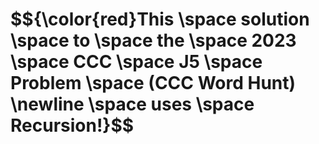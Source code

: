 <h1>
$${\color{red}This \space solution \space to \space the \space 2023 \space CCC \space J5 \space Problem \space (CCC Word Hunt) \newline 
  \space uses \space Recursion!}$$
</h1>
